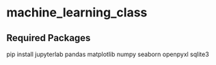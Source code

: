 # machine_learning_class

## Required Packages
pip install jupyterlab pandas matplotlib numpy seaborn openpyxl sqlite3
